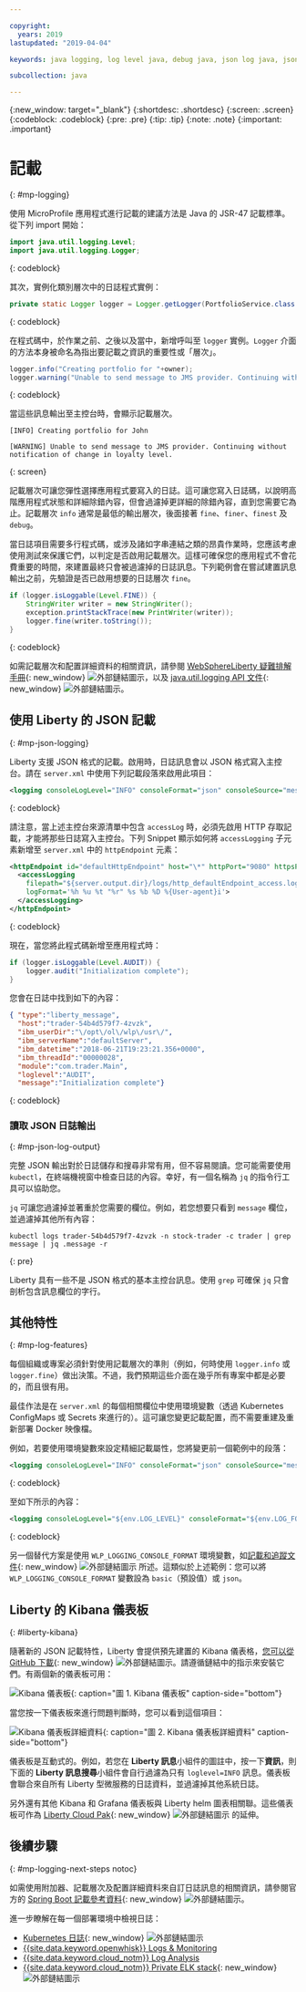 ```yaml
---

copyright:
  years: 2019
lastupdated: "2019-04-04"

keywords: java logging, log level java, debug java, json log java, json log help, kibana liberty, liberty messages

subcollection: java

---
```


{:new_window: target="_blank"}
{:shortdesc: .shortdesc}
{:screen: .screen}
{:codeblock: .codeblock}
{:pre: .pre}
{:tip: .tip}
{:note: .note}
{:important: .important}

# 記載
{: #mp-logging}

使用 MicroProfile 應用程式進行記載的建議方法是 Java 的 JSR-47 記載標準。從下列 import 開始：

```java
import java.util.logging.Level;
import java.util.logging.Logger;
```
{: codeblock}

其次，實例化類別層次中的日誌程式實例：

```java
private static Logger logger = Logger.getLogger(PortfolioService.class.getName());
```
{: codeblock}

在程式碼中，於作業之前、之後以及當中，新增呼叫至 `logger` 實例。`Logger` 介面的方法本身被命名為指出要記載之資訊的重要性或「層次」。

```java
logger.info("Creating portfolio for "+owner);
logger.warning("Unable to send message to JMS provider. Continuing without notification of change in loyalty level.");
```
{: codeblock}

當這些訊息輸出至主控台時，會顯示記載層次。

```
[INFO] Creating portfolio for John

[WARNING] Unable to send message to JMS provider. Continuing without notification of change in loyalty level.
```
{: screen}

記載層次可讓您彈性選擇應用程式要寫入的日誌。這可讓您寫入日誌碼，以說明高階應用程式狀態和詳細除錯內容，但會過濾掉更詳細的除錯內容，直到您需要它為止。記載層次 `info` 通常是最低的輸出層次，後面接著 `fine`、`finer`、`finest` 及 `debug`。

當日誌項目需要多行程式碼，或涉及諸如字串連結之類的昂貴作業時，您應該考慮使用測試來保護它們，以判定是否啟用記載層次。這樣可確保您的應用程式不會花費重要的時間，來建置最終只會被過濾掉的日誌訊息。下列範例會在嘗試建置訊息輸出之前，先驗證是否已啟用想要的日誌層次 `fine`。

```java
if (logger.isLoggable(Level.FINE)) {
    StringWriter writer = new StringWriter();
    exception.printStackTrace(new PrintWriter(writer));
    logger.fine(writer.toString());
}
```
{: codeblock}

如需記載層次和配置詳細資料的相關資訊，請參閱 [WebSphereLiberty 疑難排解手冊](https://www.ibm.com/support/knowledgecenter/SSEQTP_liberty/com.ibm.websphere.wlp.doc/ae/rwlp_logging.html){: new_window} ![外部鏈結圖示](../icons/launch-glyph.svg "外部鏈結圖示")，以及 [java.util.logging API 文件](https://docs.oracle.com/javase/8/docs/api/java/util/logging/package-summary.html){: new_window} ![外部鏈結圖示](../icons/launch-glyph.svg "外部鏈結圖示")。

## 使用 Liberty 的 JSON 記載
{: #mp-json-logging}

Liberty 支援 JSON 格式的記載。啟用時，日誌訊息會以 JSON 格式寫入主控台。請在 `server.xml` 中使用下列記載段落來啟用此項目：

```xml
<logging consoleLogLevel="INFO" consoleFormat="json" consoleSource="message,trace,accessLog,ffdc" />
```
{: codeblock}

請注意，當上述主控台來源清單中包含 `accessLog` 時，必須先啟用 HTTP 存取記載，才能將那些日誌寫入主控台。下列 Snippet 顯示如何將 `accessLogging` 子元素新增至 `server.xml` 中的 `httpEndpoint` 元素：

```xml
<httpEndpoint id="defaultHttpEndpoint" host="\*" httpPort="9080" httpsPort="9443">
  <accessLogging
    filepath="${server.output.dir}/logs/http_defaultEndpoint_access.log"
    logFormat='%h %u %t "%r" %s %b %D %{User-agent}i'>
  </accessLogging>
</httpEndpoint>
```
{: codeblock}

現在，當您將此程式碼新增至應用程式時：

```java
if (logger.isLoggable(Level.AUDIT)) {
    logger.audit("Initialization complete");
}
```

您會在日誌中找到如下的內容：

```json
{ "type":"liberty_message",
  "host":"trader-54b4d579f7-4zvzk",
  "ibm_userDir":"\/opt\/ol\/wlp\/usr\/",
  "ibm_serverName":"defaultServer",
  "ibm_datetime":"2018-06-21T19:23:21.356+0000",
  "ibm_threadId":"00000028",
  "module":"com.trader.Main",
  "loglevel":"AUDIT",
  "message":"Initialization complete"}
```
{: codeblock}

### 讀取 JSON 日誌輸出
{: #mp-json-log-output}

完整 JSON 輸出對於日誌儲存和搜尋非常有用，但不容易閱讀。您可能需要使用 `kubectl`，在終端機視窗中檢查日誌的內容。幸好，有一個名稱為 `jq` 的指令行工具可以協助您。

`jq` 可讓您過濾掉並著重於您需要的欄位。例如，若您想要只看到 `message` 欄位，並過濾掉其他所有內容：

```
kubectl logs trader-54b4d579f7-4zvzk -n stock-trader -c trader | grep message | jq .message -r
```
{: pre}

Liberty 具有一些不是 JSON 格式的基本主控台訊息。使用 `grep` 可確保 `jq` 只會剖析包含訊息欄位的字行。

## 其他特性
{: #mp-log-features}

每個組織或專案必須針對使用記載層次的準則（例如，何時使用 `logger.info` 或 `logger.fine`）做出決策。不過，我們預期這些介面在幾乎所有專案中都是必要的，而且很有用。

最佳作法是在 `server.xml` 的每個相關欄位中使用環境變數（透過 Kubernetes ConfigMaps 或 Secrets 來進行的）。這可讓您變更記載配置，而不需要重建及重新部署 Docker 映像檔。

例如，若要使用環境變數來設定精細記載屬性，您將變更前一個範例中的段落：

```xml
<logging consoleLogLevel="INFO" consoleFormat="json" consoleSource="message,trace,accessLog,ffdc" />
```
{: codeblock}

至如下所示的內容：

```xml
<logging consoleLogLevel="${env.LOG_LEVEL}" consoleFormat="${env.LOG_FORMAT}" consoleSource="${env.LOG_SOURCE}" />
```
{: codeblock}

另一個替代方案是使用 `WLP_LOGGING_CONSOLE_FORMAT` 環境變數，如[記載和追蹤文件](https://www.ibm.com/support/knowledgecenter/SSEQTP_liberty/com.ibm.websphere.wlp.doc/ae/rwlp_logging.html){: new_window} ![外部鏈結圖示](../icons/launch-glyph.svg "外部鏈結圖示") 所述。這類似於上述範例：您可以將 `WLP_LOGGING_CONSOLE_FORMAT` 變數設為 `basic`（預設值）或 `json`。

## Liberty 的 Kibana 儀表板
{: #liberty-kibana}

隨著新的 JSON 記載特性，Liberty 會提供預先建置的 Kibana 儀表格，[您可以從 GitHub 下載](https://www.ibm.com/support/knowledgecenter/en/SSEQTP_liberty/com.ibm.websphere.wlp.doc/ae/twlp_icp_json_logging.html){: new_window} ![外部鏈結圖示](../icons/launch-glyph.svg "外部鏈結圖示")。請遵循鏈結中的指示來安裝它們。有兩個新的儀表板可用：

![Kibana 儀表板](images/microprofile-logging-image4.png "Kibana 儀表板"){: caption="圖 1. Kibana 儀表板" caption-side="bottom"}

當您按一下儀表板來進行問題判斷時，您可以看到這個項目：

![Kibana 儀表板詳細資料](images/microprofile-logging-image5.png "Kibana 儀表板詳細資料"){: caption="圖 2. Kibana 儀表板詳細資料" caption-side="bottom"}

儀表板是互動式的。例如，若您在 **Liberty 訊息**小組件的圖註中，按一下**資訊**，則下面的 **Liberty 訊息搜尋**小組件會自行過濾為只有 `loglevel=INFO` 訊息。儀表板會聯合來自所有 Liberty 型微服務的日誌資料，並過濾掉其他系統日誌。

另外還有其他 Kibana 和 Grafana 儀表板與 Liberty helm 圖表相關聯。這些儀表板可作為 [Liberty Cloud Pak](https://github.com/IBM/charts/tree/master/stable/ibm-websphere-liberty/ibm_cloud_pak/pak_extensions/dashboards){: new_window} ![外部鏈結圖示](../icons/launch-glyph.svg "外部鏈結圖示") 的延伸。

## 後續步驟
{: #mp-logging-next-steps notoc}

如需使用附加器、記載層次及配置詳細資料來自訂日誌訊息的相關資訊，請參閱官方的 [Spring Boot 記載參考資料](https://docs.spring.io/spring-boot/docs/current/reference/html/howto-logging.html){: new_window} ![外部鏈結圖示](../icons/launch-glyph.svg "外部鏈結圖示")。

進一步瞭解在每一個部署環境中檢視日誌：

* [Kubernetes 日誌](https://kubernetes.io/docs/concepts/cluster-administration/logging/){: new_window} ![外部鏈結圖示](../icons/launch-glyph.svg "外部鏈結圖示")
* [{{site.data.keyword.openwhisk}} Logs & Monitoring](/docs/openwhisk?topic=cloud-functions-openwhisk_logs#openwhisk_logs)
* [{{site.data.keyword.cloud_notm}} Log Analysis](/docs/services/CloudLogAnalysis?topic=cloudloganalysis-log_analysis_ov#log_analysis_ov)
* [{{site.data.keyword.cloud_notm}} Private ELK stack](https://www.ibm.com/support/knowledgecenter/en/SSBS6K_2.1.0.2/manage_metrics/logging_elk.html){: new_window} ![外部鏈結圖示](../icons/launch-glyph.svg "外部鏈結圖示")

